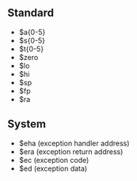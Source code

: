 ## Standard

- $a{0-5}
- $s{0-5}
- $t{0-5}
- $zero
- $lo
- $hi
- $sp
- $fp
- $ra

## System

- $eha (exception handler address)
- $era (exception return address)
- $ec (exception code)
- $ed (exception data)
